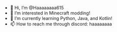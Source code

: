 - 👋 Hi, I’m @Haaaaaaaa615
- 👀 I’m interested in Minecraft modding!
- 🌱 I’m currently learning Python, Java, and Kotlin!
- 📫 How to reach me through discord: haaaaaaaa

<!---
Haaaaaaaa615/Haaaaaaaa615 is a ✨ special ✨ repository because its `README.md` (this file) appears on your GitHub profile.
You can click the Preview link to take a look at your changes.
--->
